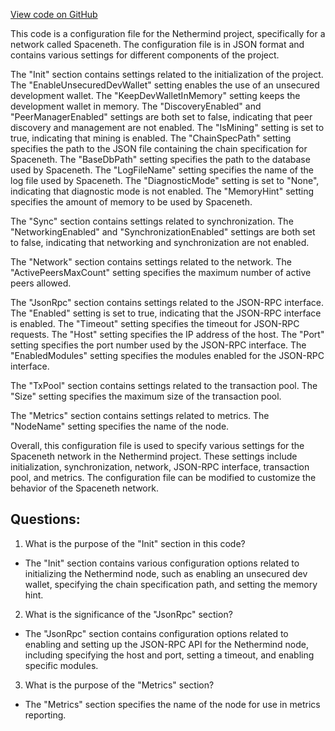 [View code on GitHub](https://github.com/NethermindEth/nethermind/src/Nethermind/Nethermind.Runner/configs/spaceneth_persistent.cfg)

This code is a configuration file for the Nethermind project, specifically for a network called Spaceneth. The configuration file is in JSON format and contains various settings for different components of the project.

The "Init" section contains settings related to the initialization of the project. The "EnableUnsecuredDevWallet" setting enables the use of an unsecured development wallet. The "KeepDevWalletInMemory" setting keeps the development wallet in memory. The "DiscoveryEnabled" and "PeerManagerEnabled" settings are both set to false, indicating that peer discovery and management are not enabled. The "IsMining" setting is set to true, indicating that mining is enabled. The "ChainSpecPath" setting specifies the path to the JSON file containing the chain specification for Spaceneth. The "BaseDbPath" setting specifies the path to the database used by Spaceneth. The "LogFileName" setting specifies the name of the log file used by Spaceneth. The "DiagnosticMode" setting is set to "None", indicating that diagnostic mode is not enabled. The "MemoryHint" setting specifies the amount of memory to be used by Spaceneth.

The "Sync" section contains settings related to synchronization. The "NetworkingEnabled" and "SynchronizationEnabled" settings are both set to false, indicating that networking and synchronization are not enabled.

The "Network" section contains settings related to the network. The "ActivePeersMaxCount" setting specifies the maximum number of active peers allowed.

The "JsonRpc" section contains settings related to the JSON-RPC interface. The "Enabled" setting is set to true, indicating that the JSON-RPC interface is enabled. The "Timeout" setting specifies the timeout for JSON-RPC requests. The "Host" setting specifies the IP address of the host. The "Port" setting specifies the port number used by the JSON-RPC interface. The "EnabledModules" setting specifies the modules enabled for the JSON-RPC interface.

The "TxPool" section contains settings related to the transaction pool. The "Size" setting specifies the maximum size of the transaction pool.

The "Metrics" section contains settings related to metrics. The "NodeName" setting specifies the name of the node.

Overall, this configuration file is used to specify various settings for the Spaceneth network in the Nethermind project. These settings include initialization, synchronization, network, JSON-RPC interface, transaction pool, and metrics. The configuration file can be modified to customize the behavior of the Spaceneth network.
## Questions: 
 1. What is the purpose of the "Init" section in this code?
- The "Init" section contains various configuration options related to initializing the Nethermind node, such as enabling an unsecured dev wallet, specifying the chain specification path, and setting the memory hint.

2. What is the significance of the "JsonRpc" section?
- The "JsonRpc" section contains configuration options related to enabling and setting up the JSON-RPC API for the Nethermind node, including specifying the host and port, setting a timeout, and enabling specific modules.

3. What is the purpose of the "Metrics" section?
- The "Metrics" section specifies the name of the node for use in metrics reporting.